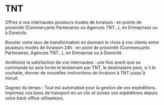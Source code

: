 




# TNT

Offrez à vos internautes plusieurs modes de livraison : en points de proximité (Commerçants Partenaires ou Agences TNT…), en Entreprises ou à Domicile.


Booster votre taux de transformation en donnant le choix à vos clients entre plusieurs modes de livraison 24h :
en point de proximité (Commerçants Partenaires, Agences TNT…),
en Entreprise
ou à Domicile.

Améliorez la satisfaction de vos internautes :
une fois averti que sa commande lui sera livrée le lendemain par TNT, le destinataire peut, si il le souhaite,
donner de nouvelles instructions de livraison à TNT jusqu'à minuit.

Gagnez du temps :
Tout est automatisé pour la gestion de vos expéditions.
Imprimez vos bons de transport en un clic et suivez vos expéditions depuis votre back office utilisateurs.
